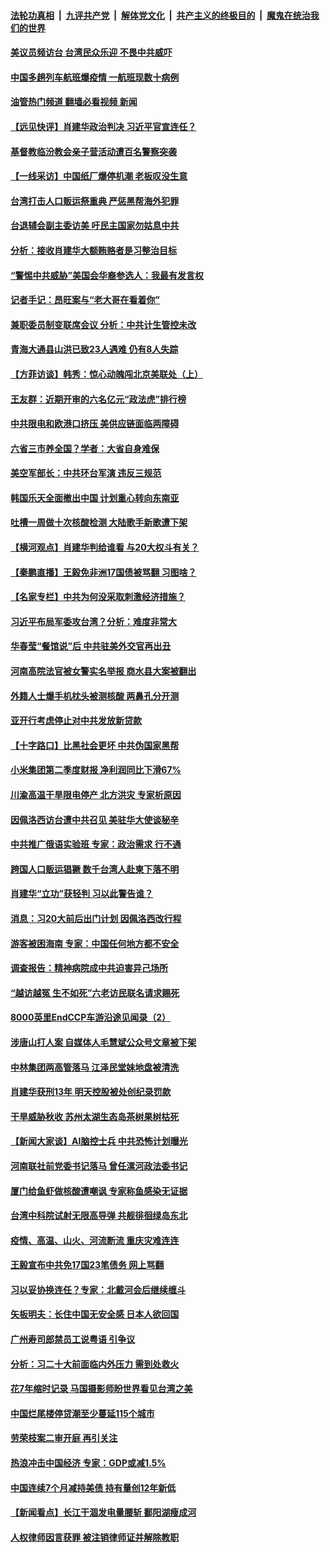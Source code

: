 ####  [法轮功真相](../../../../basic/blob/master/README.md?t=08202001) &nbsp;|&nbsp; [九评共产党](../../../../9ping.md/blob/master/README.md?t=08202001) &nbsp;|&nbsp; [解体党文化](../../../../jtdwh.md/blob/master/README.md?t=08202001)  &nbsp;|&nbsp; [共产主义的终极目的](../../../../gczydzjmd.md/blob/master/README.md?t=08202001) &nbsp;|&nbsp; [魔鬼在统治我们的世界](../../../../mgztzwmdsj.md/blob/master/README.md?t=08202001) 

#### [美议员频访台 台湾民众乐迎 不畏中共威吓](../pages/nsc413/n13806526.md?t=08202001) 

#### [中国多趟列车航班爆疫情 一航班现数十病例](../pages/nsc413/n13806534.md?t=08202001) 

#### [油管热门频道 翻墙必看视频 新闻](http://45.76.130.85:81/youtube.html?08202001)

#### [【远见快评】肖建华政治判决 习近平官宣连任？](../pages/nsc413/n13806304.md?t=08202001) 

#### [基督教临汾教会亲子营活动遭百名警察突袭](../pages/nsc413/n13806527.md?t=08202001) 

#### [【一线采访】中国纸厂爆停机潮 老板叹没生意](../pages/nsc413/n13806400.md?t=08202001) 

#### [台湾打击人口贩运祭重典 严惩黑帮海外犯罪](../pages/nsc413/n13806453.md?t=08202001) 

#### [台退辅会副主委访美 吁民主国家勿姑息中共](../pages/nsc413/n13806437.md?t=08202001) 

#### [分析：接收肖建华大额贿赂者是习整治目标](../pages/nsc413/n13806379.md?t=08202001) 

#### [“警惕中共威胁”美国会华裔参选人：我最有发言权](../pages/nsc413/n13806422.md?t=08202001) 

#### [记者手记：昂旺案与“老大哥在看着你”](../pages/nsc413/n13806413.md?t=08202001) 

#### [兼职委员制变联席会议 分析：中共计生管控未改](../pages/nsc413/n13806395.md?t=08202001) 

#### [青海大通县山洪已致23人遇难 仍有8人失踪](../pages/nsc413/n13806353.md?t=08202001) 

#### [【方菲访谈】韩秀：惊心动魄闯北京美联处（上）](../pages/nsc413/n13806018.md?t=08202001) 

#### [王友群：近期开审的六名亿元“政法虎”排行榜](../pages/nsc413/n13806233.md?t=08202001) 

#### [中共限电和欧港口挤压 美供应链面临两障碍](../pages/nsc413/n13804883.md?t=08202001) 

#### [六省三市养全国？学者：大省自身难保](../pages/nsc413/n13806007.md?t=08202001) 

#### [美空军部长：中共环台军演 违反三规范](../pages/nsc413/n13806291.md?t=08202001) 

#### [韩国乐天全面撤出中国 计划重心转向东南亚](../pages/nsc413/n13806209.md?t=08202001) 

#### [吐槽一周做十次核酸检测 大陆歌手新歌遭下架](../pages/nsc413/n13806220.md?t=08202001) 

#### [【横河观点】肖建华判给谁看 与20大权斗有关？](../pages/nsc413/n13806293.md?t=08202001) 

#### [【秦鹏直播】王毅免非洲17国债被骂翻 习图啥？](../pages/nsc413/n13806277.md?t=08202001) 

#### [【名家专栏】中共为何没采取刺激经济措施？](../pages/nsc413/n13805293.md?t=08202001) 

#### [习近平布局军委攻台湾？分析：难度非常大](../pages/nsc413/n13806179.md?t=08202001) 

#### [华春莹“餐馆说”后 中共驻美外交官再出丑](../pages/nsc413/n13806258.md?t=08202001) 

#### [河南高院法官被女警实名举报 商水县大案被翻出](../pages/nsc413/n13806231.md?t=08202001) 

#### [外籍人士爆手机枕头被测核酸 两鼻孔分开测](../pages/nsc413/n13806218.md?t=08202001) 

#### [亚开行考虑停止对中共发放新贷款](../pages/nsc413/n13806217.md?t=08202001) 

#### [【十字路口】比黑社会更坏 中共伪国家黑帮](../pages/nsc413/n13806056.md?t=08202001) 

#### [小米集团第二季度财报 净利润同比下滑67%](../pages/nsc413/n13806210.md?t=08202001) 

#### [川渝高温干旱限电停产 北方洪灾 专家析原因](../pages/nsc413/n13805975.md?t=08202001) 

#### [因佩洛西访台遭中共召见 美驻华大使谈秘辛](../pages/nsc413/n13806176.md?t=08202001) 

#### [中共推广俄语实验班 专家：政治需求 行不通](../pages/nsc413/n13806132.md?t=08202001) 

#### [跨国人口贩运猖獗 数千台湾人赴柬下落不明](../pages/nsc413/n13806188.md?t=08202001) 

#### [肖建华“立功”获轻判 习以此警告谁？](../pages/nsc413/n13806110.md?t=08202001) 

#### [消息：习20大前后出门计划 因佩洛西改行程](../pages/nsc413/n13806160.md?t=08202001) 

#### [游客被困海南 专家：中国任何地方都不安全](../pages/nsc413/n13806070.md?t=08202001) 

#### [调查报告：精神病院成中共迫害异己场所](../pages/nsc413/n13806163.md?t=08202001) 

#### [“越访越冤 生不如死”六老访民联名请求赐死](../pages/nsc413/n13805907.md?t=08202001) 

#### [8000英里EndCCP车游沿途见闻录（2）](../pages/nsc413/n13805436.md?t=08202001) 

#### [涉唐山打人案 自媒体人毛慧斌公众号文章被下架](../pages/nsc413/n13806105.md?t=08202001) 

#### [中林集团两高管落马 江泽民堂妹地盘被清洗](../pages/nsc413/n13806113.md?t=08202001) 

#### [肖建华获刑13年 明天控股被处创纪录罚款](../pages/nsc413/n13805882.md?t=08202001) 

#### [干旱威胁秋收 苏州太湖生态岛茶树果树枯死](../pages/nsc413/n13806019.md?t=08202001) 

#### [【新闻大家谈】AI脑控士兵 中共恐怖计划曝光](../pages/nsc413/n13806045.md?t=08202001) 

#### [河南联社前党委书记落马 曾任漯河政法委书记](../pages/nsc413/n13805740.md?t=08202001) 

#### [厦门给鱼虾做核酸遭嘲讽 专家称鱼感染无证据](../pages/nsc413/n13805873.md?t=08202001) 

#### [台湾中科院试射无限高导弹 共舰徘徊绿岛东北](../pages/nsc413/n13805962.md?t=08202001) 

#### [疫情、高温、山火、河流断流 重庆灾难连连](../pages/nsc413/n13805867.md?t=08202001) 

#### [王毅宣布中共免17国23笔债务 网上骂翻](../pages/nsc413/n13805917.md?t=08202001) 

#### [习以妥协换连任？专家：北戴河会后继续缠斗](../pages/nsc413/n13805861.md?t=08202001) 

#### [矢板明夫：长住中国无安全感 日本人欲回国](../pages/nsc413/n13805887.md?t=08202001) 

#### [广州寿司郎禁员工说粤语 引争议](../pages/nsc413/n13805836.md?t=08202001) 

#### [分析：习二十大前面临内外压力 需到处救火](../pages/nsc413/n13805569.md?t=08202001) 

#### [花7年缩时记录 马国摄影师盼世界看见台湾之美](../pages/nsc413/n13805866.md?t=08202001) 

#### [中国烂尾楼停贷潮至少蔓延115个城市](../pages/nsc413/n13805842.md?t=08202001) 

#### [劳荣枝案二审开庭 再引关注](../pages/nsc413/n13805708.md?t=08202001) 

#### [热浪冲击中国经济 专家：GDP或减1.5%](../pages/nsc413/n13805839.md?t=08202001) 

#### [中国连续7个月减持美债 持有量创12年新低](../pages/nsc413/n13805844.md?t=08202001) 

#### [【新闻看点】长江干涸发电量腰斩 鄱阳湖瘦成河](../pages/nsc413/n13805563.md?t=08202001) 

#### [人权律师因言获罪 被注销律师证并解除教职](../pages/nsc413/n13805685.md?t=08202001) 

<img src='http://gfw-breaker.win/goodnews/indexes/nsc413.md' width='0px' height='0px'/>
